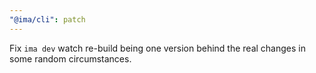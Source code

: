 ```yaml
---
"@ima/cli": patch
---
```


Fix `ima dev` watch re-build being one version behind the real changes in some random circumstances.
